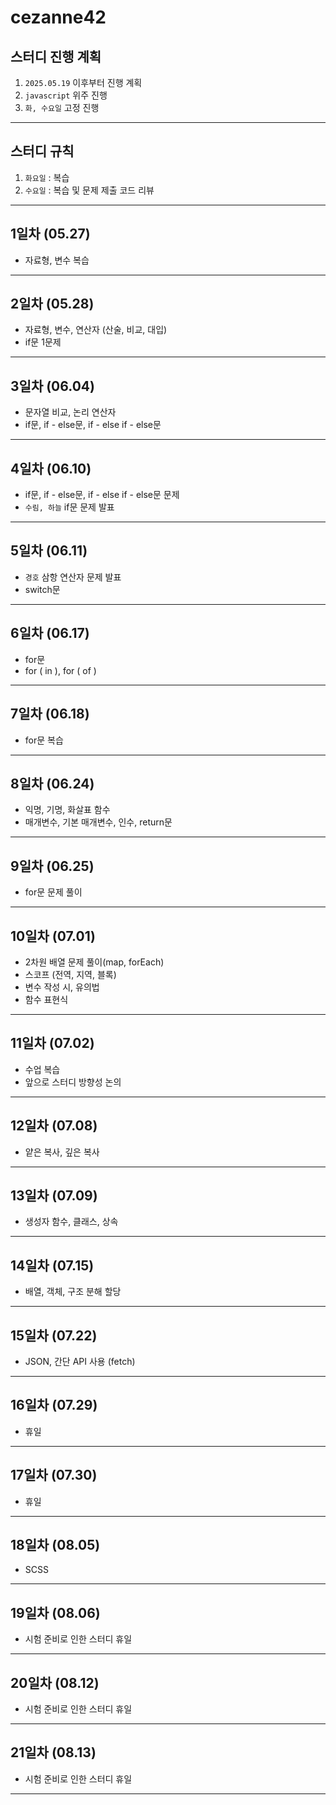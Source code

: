 # cezanne42

## 스터디 진행 계획
1. `2025.05.19` 이후부터 진행 계획
2. `javascript` 위주 진행
3. `화, 수요일` 고정 진행
---
## 스터디 규칙
1. `화요일` : 복습
2. `수요일` : 복습 및 문제 제출 코드 리뷰
---
## 1일차 (05.27)
* 자료형, 변수 복습
---
## 2일차 (05.28)
* 자료형, 변수, 연산자 (산술, 비교, 대입)
* if문 1문제
---
## 3일차 (06.04)
* 문자열 비교, 논리 연산자
* if문, if - else문, if - else if - else문
---
## 4일차 (06.10)
* if문, if - else문, if - else if - else문 문제
* `수림, 하늘` if문 문제 발표
---
## 5일차 (06.11)
* `경호` 삼항 연산자 문제 발표
* switch문
---
## 6일차 (06.17)
* for문
* for ( in ), for ( of )
---
## 7일차 (06.18)
* for문 복습
---
## 8일차 (06.24)
* 익명, 기명, 화살표 함수
* 매개변수, 기본 매개변수, 인수, return문
---
## 9일차 (06.25)
* for문 문제 풀이
---
## 10일차 (07.01)
* 2차원 배열 문제 풀이(map, forEach)
* 스코프 (전역, 지역, 블록)
* 변수 작성 시, 유의법
* 함수 표현식
---
## 11일차 (07.02)
* 수업 복습
* 앞으로 스터디 방향성 논의
---
## 12일차 (07.08)
* 얕은 복사, 깊은 복사
---
## 13일차 (07.09)
* 생성자 함수, 클래스, 상속
---
## 14일차 (07.15)
* 배열, 객체, 구조 분해 할당
---
## 15일차 (07.22)
* JSON, 간단 API 사용 (fetch)
---
## 16일차 (07.29)
* 휴일
---
## 17일차 (07.30)
* 휴일
---
## 18일차 (08.05)
* SCSS
---
## 19일차 (08.06)
* 시험 준비로 인한 스터디 휴일
---
## 20일차 (08.12)
* 시험 준비로 인한 스터디 휴일 
---
## 21일차 (08.13)
* 시험 준비로 인한 스터디 휴일
---